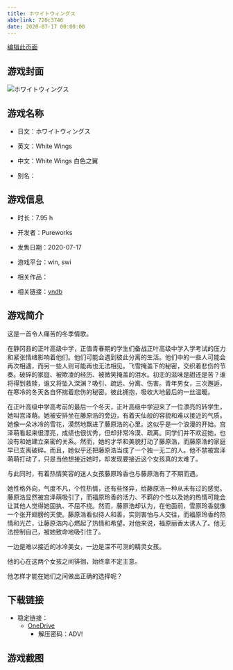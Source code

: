 ```yaml
---
title: ホワイトウィングス
abbrlink: 720c3746
date: 2020-07-17 00:00:00
---
```

[编辑此页面](https://github.com/ACG-3/ADV3-source/blob/main/source/_posts/games/%E3%83%9B%E3%83%AF%E3%82%A4%E3%83%88%E3%82%A6%E3%82%A3%E3%83%B3%E3%82%B0%E3%82%B9.md)

## 游戏封面

![ホワイトウィングス](https://pan.timero.xyz/onedrive/img_lib_001/%E3%83%9B%E3%83%AF%E3%82%A4%E3%83%88%E3%82%A6%E3%82%A3%E3%83%B3%E3%82%B0%E3%82%B9_cover.avif)


## 游戏名称

- 日文：ホワイトウィングス
- 英文：White Wings
- 中文：White Wings 白色之翼

- 别名：


## 游戏信息

- 时长：7.95 h
- 开发者：Pureworks
- 发售日期：2020-07-17
- 游戏平台：win, swi
- 相关作品：

- 相关链接：[vndb](https://vndb.org/v27379)


## 游戏简介

这是一首令人痛苦的冬季情歌。

在静冈县的正叶高级中学，正值青春期的学生们备战正叶高级中学入学考试的压力和紧张情绪影响着他们。他们可能会遇到彼此分离的生活。他们中的一些人可能会再次相遇，而另一些人则可能再也无法相见。飞雪掩盖下的秘密，交织着悲伤的节奏。破碎的家庭、被欺凌的经历、被微笑掩盖的泪水。初恋的滋味是甜还是苦？谁将得到救赎，谁又将坠入深渊？吸引、疏远、分离、伤害。青年男女，三次邂逅，在寒冷的冬天各自怀揣着悲伤的秘密。彼此拥抱，吸收大地最后的一丝温暖。

在正叶高级中学高考前的最后一个冬天，正叶高级中学迎来了一位漂亮的转学生，她叫宫泽萌。她被安排坐在藤原浩的旁边，有着天仙般的容貌和难以接近的气质。她像一朵冰冷的雪花，漠然地飘进了藤原浩的心里。这似乎是一个浪漫的开始。宫泽萌看起来很漂亮，成绩也很优秀，但却非常冷漠、疏离。同学们并不欢迎她，也没有和她建立亲密的关系。然而，她的才华和美貌打动了藤原浩，而藤原浩的家庭早已支离破碎。而且，她似乎还把藤原浩当成了一个独一无二的人。他不禁被宫泽萌萌打动了，只是当他想接近她时，却发现要接近这个女孩真的太难了。

与此同时，有着热情笑容的迷人女孩藤原玲香也与藤原浩有了不期而遇。

她性格外向，气度不凡，个性热情，还有些怪异，给藤原浩一种从未有过的感觉。藤原浩显然被宫泽萌吸引了，而福原玲香的活力、不羁的个性以及她的热情可能会让其他人觉得她固执、不屈不挠。然而，藤原浩却认为，在他面前，雪原玲香就像一个张开翅膀的天使。藤原浩看似待人和善，实则害怕与人交往，而福原玲香的热情和光芒，让藤原浩内心燃起了热情和希望。对他来说，福原丽香太诱人了。他无法控制自己，被她致命地吸引住了。

一边是难以接近的冰冷美女，一边是深不可测的精灵女孩。

他的心在这两个女孩之间徘徊，始终拿不定主意。

他怎样才能在她们之间做出正确的选择呢？




## 下载链接

- 稳定链接：
    - [OneDrive](https://pan.timero.xyz/onedrive/adv_lib_001/%E3%83%9B%E3%83%AF%E3%82%A4%E3%83%88%E3%82%A6%E3%82%A3%E3%83%B3%E3%82%B0%E3%82%B9)
        - 解压密码：ADV!



## 游戏截图


